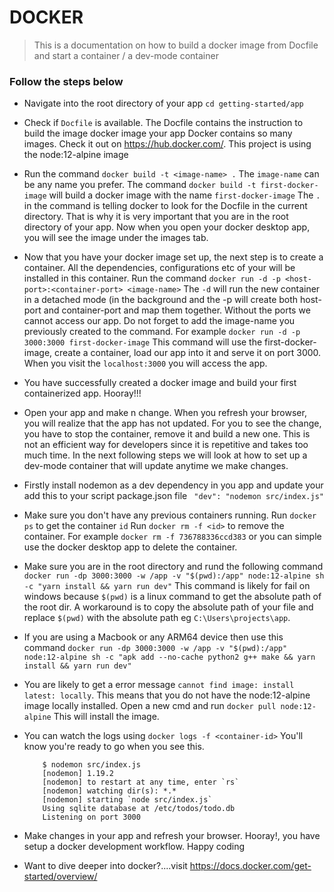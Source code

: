 # DOCKER 
> This is a documentation on how to build a docker image from Docfile and start a container / a dev-mode container

### Follow the steps below
- Navigate into the root directory of your app ```cd getting-started/app```

- Check if ```Docfile``` is available. The Docfile contains the instruction to build the image docker image your app Docker contains so many images. Check it out on https://hub.docker.com/. This project is using the node:12-alpine image

- Run the command ```docker build -t <image-name> .``` The ```image-name``` can be any name you prefer. The command ```docker build -t first-docker-image``` will build a docker image with the name ```first-docker-image``` The ```.``` in the command is telling docker to look for the Docfile in the current directory. That is why it is very important that you are in the root directory of your app. Now when you open your docker desktop app, you will see the image under the images tab.

- Now that you have your docker image set up, the next step is to create a container. All the dependencies, configurations etc of your will be installed in this container. Run the command ```docker run -d -p <host-port>:<container-port> <image-name>``` The ``-d`` will run the new container in a detached mode (in the background and the -p will create both host-port and container-port and map them together. Without the ports we cannot access our app. Do not forget to add the image-name you previously created to the command. For example ``docker run -d -p 3000:3000 first-docker-image`` This command will use the first-docker-image, create a container, load our app into it and serve it on port 3000. When you visit the ``localhost:3000`` you will access the app.

- You have successfully created a docker image and build your first containerized app. Hooray!!!

- Open your app and make n change. When you refresh your browser, you will realize that the app has not updated. For you to see the change, you have to stop the container, remove it and build a new one. This is not an efficient way for developers since it is repetitive and takes too much time. In the next following steps we will look at how to set up a dev-mode container that will update anytime we make changes.

- Firstly install nodemon as a dev dependency in you app and update your add this to your script package.json file `` "dev": "nodemon src/index.js"``


- Make sure you don't have any previous containers running. Run ``docker ps`` to get the container ``id`` Run ``docker rm -f <id>`` to remove the container. For example ``docker rm -f 736788336ccd383`` or you can simple use the docker desktop app to delete the container.

- Make sure you are in the root directory and rund the following command ``docker run -dp 3000:3000 -w /app -v "$(pwd):/app" node:12-alpine sh -c "yarn install && yarn run dev"`` This command is likely for fail on windows because ``$(pwd)`` is a linux command to get the absolute path of the root dir. A workaround is to copy the absolute path of your file and replace ``$(pwd)`` with the absolute path eg ``C:\Users\projects\app``. 

- If you are using a Macbook or any ARM64 device then use this command ``docker run -dp 3000:3000 -w /app -v "$(pwd):/app" node:12-alpine sh -c "apk add --no-cache python2 g++ make && yarn install && yarn run dev"``

- You are likely to get a error message ``cannot find image: install latest: locally``. This means that you do not have the node:12-alpine image locally installed. Open a new cmd and run ``docker pull node:12-alpine`` This will install the image.

- You can watch the logs using ``docker logs -f <container-id>`` You'll know you're ready to go when you see this.

    ```
        $ nodemon src/index.js
        [nodemon] 1.19.2
        [nodemon] to restart at any time, enter `rs`
        [nodemon] watching dir(s): *.*
        [nodemon] starting `node src/index.js`
        Using sqlite database at /etc/todos/todo.db
        Listening on port 3000
    ```

- Make changes in your app and refresh your browser. Hooray!, you have setup a docker development workflow. Happy coding

- Want to dive deeper into docker?....visit https://docs.docker.com/get-started/overview/